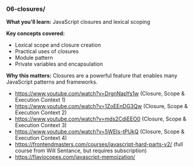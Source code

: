 ### 06-closures/
**What you'll learn:** JavaScript closures and lexical scoping

**Key concepts covered:**
- Lexical scope and closure creation
- Practical uses of closures
- Module pattern
- Private variables and encapsulation

**Why this matters:** Closures are a powerful feature that enables many JavaScript patterns and frameworks.

- https://www.youtube.com/watch?v=DrgnNapYs1w (Closure, Scope & Execution Context 1)
- https://www.youtube.com/watch?v=1ZoEEnDG3Qw (Closure, Scope & Execution Context 2)
- https://www.youtube.com/watch?v=mds2CdiEEO0 (Closure, Scope & Execution Context 3)
- https://www.youtube.com/watch?v=5WEIs-tPUkQ (Closure, Scope & Execution Context 4)
- https://frontendmasters.com/courses/javascript-hard-parts-v2/ (full course from Will Sentance, but requires subscription)
- https://flaviocopes.com/javascript-memoization/
